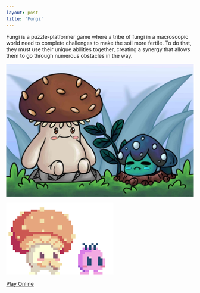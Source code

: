 ```yaml
---
layout: post
title: 'Fungi'
---
```

  
Fungi is a puzzle-platformer game where a tribe of fungi in a macroscopic world need to complete challenges to make the soil more fertile. To do that, they must use their unique abilities together, creating a synergy that allows them to go through numerous obstacles in the way.  
  
![](/assets/img/games/game-5/fungi1.jpg)   
  
![](/assets/img/games/game-5/fungi2.gif)  
  
[Play Online](https://pippin-games.itch.io/fungi)   